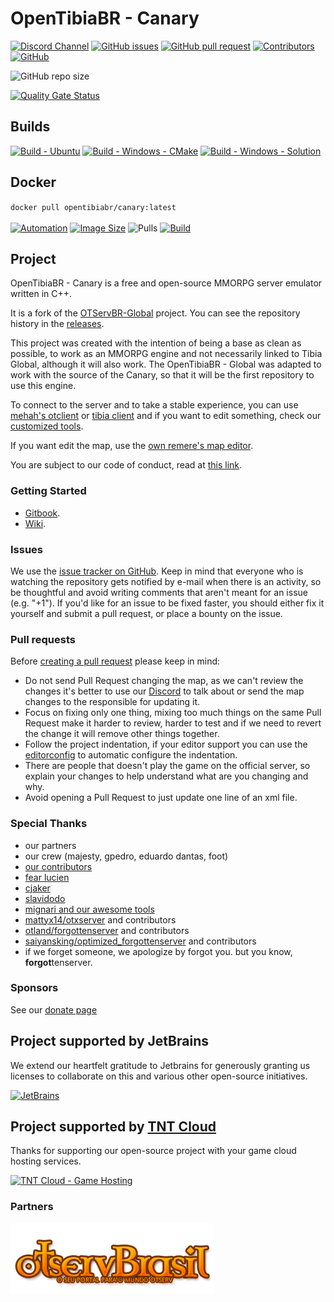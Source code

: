 # OpenTibiaBR - Canary

[![Discord Channel](https://img.shields.io/discord/528117503952551936.svg?style=flat-square&logo=discord)](https://discord.gg/gvTj5sh9Mp)
[![GitHub issues](https://img.shields.io/github/issues/opentibiabr/canary)](https://github.com/opentibiabr/canary/issues)
[![GitHub pull request](https://img.shields.io/github/issues-pr/opentibiabr/canary)](https://github.com/opentibiabr/canary/pulls)
[![Contributors](https://img.shields.io/github/contributors/opentibiabr/canary.svg?style=flat-square)](https://github.com/opentibiabr/canary/graphs/contributors)
[![GitHub](https://img.shields.io/github/license/opentibiabr/canary)](https://github.com/opentibiabr/canary/blob/master/LICENSE)

![GitHub repo size](https://img.shields.io/github/repo-size/opentibiabr/canary)

[![Quality Gate Status](https://sonarcloud.io/api/project_badges/measure?project=opentibiabr_canary&metric=alert_status)](https://sonarcloud.io/dashboard?id=opentibiabr_canary)

## Builds

[![Build - Ubuntu](https://github.com/opentibiabr/canary/actions/workflows/build-ubuntu.yml/badge.svg)](https://github.com/opentibiabr/canary/actions/workflows/build-ubuntu.yml)
[![Build - Windows - CMake](https://github.com/opentibiabr/canary/actions/workflows/build-windows-cmake.yml/badge.svg)](https://github.com/opentibiabr/canary/actions/workflows/build-windows-cmake.yml)
[![Build - Windows - Solution](https://github.com/opentibiabr/canary/actions/workflows/build-windows-solution.yml/badge.svg)](https://github.com/opentibiabr/canary/actions/workflows/build-windows-solution.yml)

## Docker

`docker pull opentibiabr/canary:latest`<br><br>
[![Automation](https://img.shields.io/docker/cloud/automated/opentibiabr/canary)](https://hub.docker.com/r/opentibiabr/canary)
[![Image Size](https://img.shields.io/docker/image-size/opentibiabr/canary)](https://hub.docker.com/r/opentibiabr/canary/tags?page=1&ordering=last_updated)
![Pulls](https://img.shields.io/docker/pulls/opentibiabr/canary)
[![Build](https://img.shields.io/docker/cloud/build/opentibiabr/canary)](https://hub.docker.com/r/opentibiabr/canary/builds)

## Project

OpenTibiaBR - Canary is a free and open-source MMORPG server emulator written in C++.

It is a fork of the [OTServBR-Global](https://github.com/opentibiabr/otservbr-global) project. You can see the
repository history in the [releases](https://github.com/opentibiabr/otservbr-global/releases/).

This project was created with the intention of being a base as clean as possible, to work as an MMORPG engine and not
necessarily linked to Tibia Global, although it will also work. The OpenTibiaBR - Global was adapted to work with the
source of the Canary, so that it will be the first repository to use this engine.

To connect to the server and to take a stable experience, you can
use [mehah's otclient](https://github.com/mehah/otclient)
or [tibia client](https://github.com/dudantas/tibia-client/releases/latest) and if you want to edit something, check
our [customized tools](https://docs.opentibiabr.com/others/downloads/tools).

If you want edit the map, use the [own remere's map editor](https://github.com/opentibiabr/remeres-map-editor/).

You are subject to our code of conduct, read
at [this link](https://github.com/opentibiabr/canary/blob/master/CODE_OF_CONDUCT.md).

### Getting **Started**

* [Gitbook](https://docs.opentibiabr.com/projects/canary).
* [Wiki](https://github.com/opentibiabr/canary/wiki).

### Issues

We use the [issue tracker on GitHub](https://github.com/opentibiabr/canary/issues). Keep in mind that everyone who is
watching the repository gets notified by e-mail when there is an activity, so be thoughtful and avoid writing comments
that aren't meant for an issue (e.g. "+1"). If you'd like for an issue to be fixed faster, you should either fix it
yourself and submit a pull request, or place a bounty on the issue.

### Pull requests

Before [creating a pull request](https://github.com/opentibiabr/canary/pulls) please keep in mind:

* Do not send Pull Request changing the map, as we can't review the changes it's better to use
  our [Discord](https://discord.gg/gvTj5sh9Mp) to talk about or send the map changes to the responsible for updating it.
* Focus on fixing only one thing, mixing too much things on the same Pull Request make it harder to review, harder to
  test and if we need to revert the change it will remove other things together.
* Follow the project indentation, if your editor support you can use the [editorconfig](https://editorconfig.org/) to
  automatic configure the indentation.
* There are people that doesn't play the game on the official server, so explain your changes to help understand what
  are you changing and why.
* Avoid opening a Pull Request to just update one line of an xml file.

### Special Thanks

* our partners
* our crew (majesty, gpedro, eduardo dantas, foot)
* [our contributors](https://github.com/opentibiabr/canary/graphs/contributors)
* [fear lucien](https://github.com/FearLucien)
* [cjaker](https://github.com/Eternal-Scripts)
* [slavidodo](https://github.com/slavidodo)
* [mignari and our awesome tools](https://github.com/ottools)
* [mattyx14/otxserver](https://github.com/mattyx14/otxserver) and contributors
* [otland/forgottenserver](https://github.com/otland/forgottenserver) and contributors
* [saiyansking/optimized_forgottenserver](https://github.com/SaiyansKing/optimized_forgottenserver) and contributors
* if we forget someone, we apologize by forgot you. but you know, **forgot**tenserver.

### **Sponsors**

See our [donate page](https://docs.opentibiabr.com/home/donate)

## Project supported by JetBrains

We extend our heartfelt gratitude to Jetbrains for generously granting us licenses to collaborate on this and various
other open-source initiatives.

[![JetBrains](https://resources.jetbrains.com/storage/products/company/brand/logos/jb_beam.svg)](https://jb.gg/OpenSourceSupport/?from=https://github.com/opentibiabr/canary)

## Project supported by [TNT Cloud](https://tntcloudbr.com.br/)

Thanks for supporting our open-source project with your game cloud hosting services.

[![TNT Cloud - Game Hosting](https://tntcloudbr.com.br/logo.png)](https://tntcloudbr.com.br/)

### Partners

[![Supported by OTServ Brasil](https://raw.githubusercontent.com/otbr/otserv-brasil/main/otbr.png)](https://forums.otserv.com.br)
